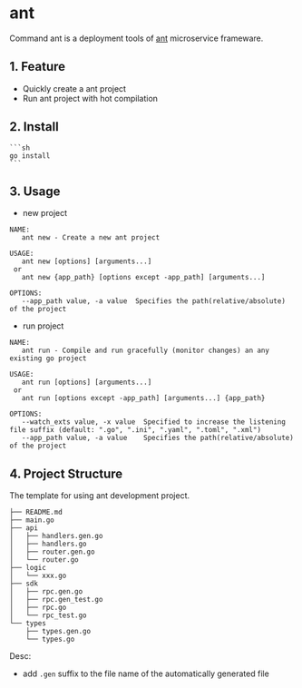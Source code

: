 # ant

Command ant is a deployment tools of [ant](https://github.com/henrylee2cn/ant) microservice frameware.

## 1. Feature

- Quickly create a ant project
- Run ant project with hot compilation

## 2. Install

	```sh
	go install
	```

## 3. Usage

- new project

```
NAME:
   ant new - Create a new ant project

USAGE:
   ant new [options] [arguments...]
 or
   ant new {app_path} [options except -app_path] [arguments...]

OPTIONS:
   --app_path value, -a value  Specifies the path(relative/absolute) of the project
```

- run project

```
NAME:
   ant run - Compile and run gracefully (monitor changes) an any existing go project

USAGE:
   ant run [options] [arguments...]
 or
   ant run [options except -app_path] [arguments...] {app_path}

OPTIONS:
   --watch_exts value, -x value  Specified to increase the listening file suffix (default: ".go", ".ini", ".yaml", ".toml", ".xml")
   --app_path value, -a value    Specifies the path(relative/absolute) of the project
```

## 4. Project Structure

The template for using ant development project.

```
├── README.md
├── main.go
├── api
│   ├── handlers.gen.go
│   ├── handlers.go
│   ├── router.gen.go
│   └── router.go
├── logic
│   └── xxx.go
├── sdk
│   ├── rpc.gen.go
│   ├── rpc.gen_test.go
│   ├── rpc.go
│   └── rpc_test.go
└── types
    ├── types.gen.go
    └── types.go
```

Desc:

- add `.gen` suffix to the file name of the automatically generated file